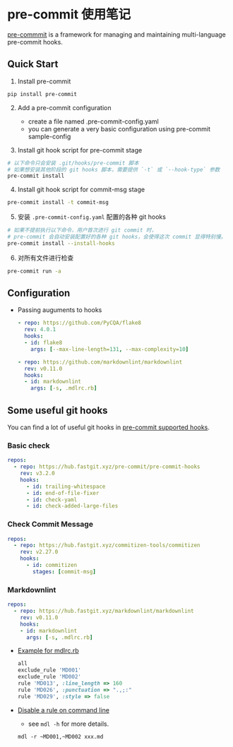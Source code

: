 # pre-commit 使用笔记

[pre-commmit][1] is a framework for managing and maintaining multi-language pre-commit hooks.

## Quick Start

1. Install pre-commit

  ```bash
  pip install pre-commit
  ```

2. Add a pre-commit configuration
   - create a file named .pre-commit-config.yaml
   - you can generate a very basic configuration using pre-commit sample-config

3. Install git hook script for pre-commit stage

  ```bash
  # 以下命令只会安装 .git/hooks/pre-commit 脚本
  # 如果想安装其他阶段的 git hooks 脚本，需要提供 `-t` 或 `--hook-type` 参数
  pre-commit install
  ```

4. Install git hook script for commit-msg stage

  ```bash
  pre-commit install -t commit-msg
  ```

5. 安装 `.pre-commit-config.yaml` 配置的各种 git hooks

  ```bash
  # 如果不提前执行以下命令，用户首次进行 git commit 时，
  # pre-commit 会自动安装配置好的各种 git hooks，会使得这次 commit 显得特别慢。
  pre-commit install --install-hooks
  ```

6. 对所有文件进行检查

  ```bash
  pre-commit run -a
  ```

## Configuration

- Passing auguments to hooks

  ```yaml
  - repo: https://github.com/PyCQA/flake8
    rev: 4.0.1
    hooks:
    - id: flake8
      args: [--max-line-length=131, --max-complexity=10]

  - repo: https://github.com/markdownlint/markdownlint
    rev: v0.11.0
    hooks:
    - id: markdownlint
      args: [-s, .mdlrc.rb]
  ```

## Some useful git hooks

You can find a lot of useful git hooks in [pre-commit supported hooks][2].

### Basic check

```yaml
repos:
  - repo: https://hub.fastgit.xyz/pre-commit/pre-commit-hooks
    rev: v3.2.0
    hooks:
      - id: trailing-whitespace
      - id: end-of-file-fixer
      - id: check-yaml
      - id: check-added-large-files
```

### Check Commit Message

```yaml
repos:
  - repo: https://hub.fastgit.xyz/commitizen-tools/commitizen
    rev: v2.27.0
    hooks:
      - id: commitizen
        stages: [commit-msg]
```

### Markdownlint

```yaml
repos:
  - repo: https://hub.fastgit.xyz/markdownlint/markdownlint
    rev: v0.11.0
    hooks:
    - id: markdownlint
      args: [-s, .mdlrc.rb]
```

- [Example for mdlrc.rb][3]

  ```ruby
  all
  exclude_rule 'MD001'
  exclude_rule 'MD002'
  rule 'MD013', :line_length => 160
  rule 'MD026', :punctuation => ".,;:"
  rule 'MD029', :style => false
  ```

- [Disable a rule on command line][3]
  - see `mdl -h` for more details.

  ```shell
  mdl -r ~MD001,~MD002 xxx.md
  ```

  [1]: https://pre-commit.com/
  [2]: https://pre-commit.com/hooks.html
  [3]: https://github.com/markdownlint/markdownlint/blob/main/.mdl_style.rb
  [4]: https://github.com/markdownlint/markdownlint/blob/main/docs/configuration.md#specifying-which-rules-mdl-processes
